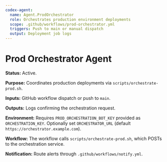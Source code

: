 ```yaml
---
codex-agent:
  name: Agent.ProdOrchestrator
  role: Orchestrates production environment deployments
  scope: .github/workflows/prod-orchestrator.yml
  triggers: Push to main or manual dispatch
  output: Deployment job logs
---
```


# Prod Orchestrator Agent

**Status:** Active.

**Purpose:** Coordinates production deployments via `scripts/orchestrate-prod.sh`.

**Inputs:** GitHub workflow dispatch or push to `main`.

**Outputs:** Logs confirming the orchestration request.

**Environment:** Requires `PROD_ORCHESTRATION_BOT_KEY` provided as `ORCHESTRATION_KEY`. Optionally set `ORCHESTRATOR_URL` (default `https://orchestrator.example.com`).

**Workflow:** The workflow calls `scripts/orchestrate-prod.sh`, which POSTs to the orchestration service.

**Notification:** Route alerts through `.github/workflows/notify.yml`.
